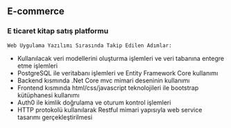 ## E-commerce
### E ticaret kitap satış platformu
 `Web Uygulama Yazılımı Sırasında Takip Edilen Adımlar:`
- Kullanılacak veri modellerini oluşturma işlemleri ve veri tabanına entegre etme işlemleri
- PostgreSQL ile veritabanı işlemleri ve Entity Framework Core kullanımı
- Backend kısmında .Net Core mvc mimari deseninin kullanımı
- Frontend kısmında html/css/javascript teknolojileri ile bootstrap kütüphanesi kullanımı 
- Auth0 ile kimlik doğrulama ve oturum kontrol işlemleri
- HTTP protokolü kullanılarak Restful mimari yapısıyla web service tasarımı gerçekleştirilmesi
